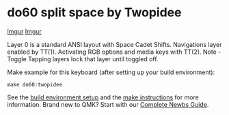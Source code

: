 #  **do60 split space by Twopidee**
[Imgur](https://i.imgur.com/hToUP9v.jpg)
[Imgur](https://i.imgur.com/LZVJofb.jpg)

Layer 0 is a standard ANSI layout with Space Cadet Shifts. Navigations layer
enabled by TT(1). Activating RGB options and media keys with TT(2). Note -
Toggle Tapping layers lock that layer until toggled off.

Make example for this keyboard (after setting up your build environment):

    make do60:twopidee

See the [build environment setup](https://docs.qmk.fm/#/getting_started_build_tools) and the [make instructions](https://docs.qmk.fm/#/getting_started_make_guide) for more information. Brand new to QMK? Start with our [Complete Newbs Guide](https://docs.qmk.fm/#/newbs).
